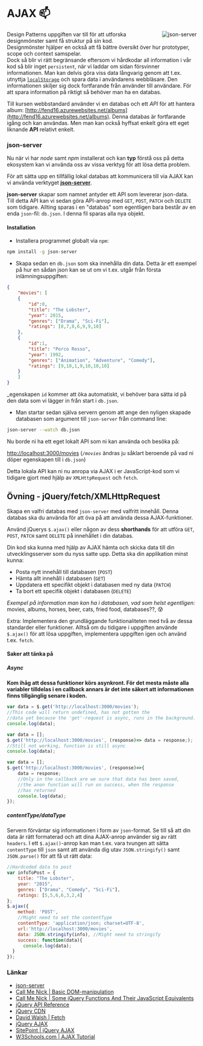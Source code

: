 # AJAX :mailbox:

<img align="right" src="http://i.imgur.com/QRlAg0b.png" alt="json-server">

Design Patterns uppgiften var till för att utforska designmönster samt få struktur på sin kod.<br/>
Designmönster hjälper en också att få bättre översikt över hur prototyper, scope och context samspelar. <br/>Dock så blir vi rätt begränsande eftersom vi hårdkodar all information i vår kod så blir inget `persistent`, när vi laddar om sidan försvinner informationen. Man kan delvis göra viss data långvarig genom att t.ex. utnyttja [`localStorage`](https://www.smashingmagazine.com/2010/10/local-storage-and-how-to-use-it/) och spara data i användarens webbläsare. Den informationen skiljer sig dock fortfarande från använder till användare. För att spara information på riktigt så behöver man ha en databas. 

Till kursen webbstandard använder vi en databas och ett *API* för att hantera album: [http://fend16.azurewebsites.net/albums](http://fend16.azurewebsites.net/albums). Denna databas är fortfarande igång och kan användas. Men man kan också hyffsat enkelt göra ett eget liknande **API** relativt enkelt.

### json-server

Nu när vi har _node_ samt _npm_ installerat och kan **typ** förstå oss på detta ekosystem kan vi använda oss av vissa verktyg för att lösa detta problem.

För att sätta upp en tillfällig lokal databas att kommunicera till via AJAX kan vi använda verktyget **[json-server](https://github.com/typicode/json-server)**.

**json-server** skapar som namnet antyder ett API som levererar json-data. Till detta API kan vi sedan göra API-anrop med `GET`, `POST`, `PATCH` och `DELETE` som tidigare. Allting sparas i en "databas" som egentligen bara består av en enda `json`-fil: `db.json`. I denna fil sparas alla nya objekt.

#### Installation

* Installera programmet globalt via `npm`:

```bash
npm install -g json-server
```


* Skapa sedan en `db.json` som ska innehålla din data. Detta är ett exempel på hur en sådan json kan se ut om vi t.ex. utgår från första inlämningsuppgiften:

```json
{
    "movies": [
    {
        "id":0,
        "title": "The Lobster",
        "year": 2015,
        "genres": ["Drama", "Sci-Fi"],
        "ratings": [8,7,8,6,9,9,10]
    },
    {
        "id":1,
        "title": "Porco Rosso",
        "year": 1992,
        "genres": ["Animation", "Adventure", "Comedy"],
        "ratings": [9,10,1,9,10,10,10]
    }
    ]
}

```
_egenskapen `id` kommer att öka automatiskt, vi behöver bara sätta id på den data som vi lägger in från start i `db.json`.

* Man startar sedan själva servern genom att ange den nyligen skapade databasen som argument till `json-server` från command line:

```bash
json-server --watch db.json
```

Nu borde ni ha ett eget lokalt API som ni kan använda och besöka på:

[http://localhost:3000/movies](http://localhost:3000/movies)
(_`/movies`_ ändras ju såklart beroende på vad ni döper egenskapen till i `db.json`)

Detta lokala API kan ni nu anropa via AJAX i er JavaScript-kod som vi tidigare gjort med hjälp av `XMLHttpRequest` och `fetch`.


## Övning - jQuery/fetch/XMLHttpRequest

Skapa en valfri databas med `json-server` med valfritt innehåll. Denna databas ska du använda för att öva på att använda dessa AJAX-funktioner.

Använd jQuerys `$.ajax()` eller någon av dess __shorthands__ för att utföra `GET`, `POST`, `PATCH` samt `DELETE` på innehållet i din databas.

Din kod ska kunna med hjälp av AJAX hämta och skicka data till din utvecklingsserver som du nyss satte upp. Detta ska din applikation minst kunna:

* Posta nytt innehåll till databasen (`POST`)
* Hämta allt innehåll i databasen (`GET`)
* Uppdatera ett specifikt objekt i databasen med ny data (`PATCH`)
* Ta bort ett specifik objekt i databasen (`DELETE`)

_Exempel på information man kan ha i databasen, vad som helst egentligen:_ movies, albums, horses, beer, cats, fried food, databases??, :cold_sweat:

Extra:
Implementera den grundläggande funktionaliteten med två av dessa standarder eller funktioner. Alltså om du tidigare i uppgiften använde `$.ajax()` för att lösa uppgiften, implementera uppgiften igen och använd t.ex. `fetch`.

#### Saker att tänka på

##### Async

**Kom ihåg att dessa funktioner körs asynkront. För det mesta måste alla variabler tilldelas i en callback annars är det inte säkert att informationen finns tillgänglig senare i koden.**

```js
var data = $.get('http://localhost:3000/movies');
//This code will return undefined, has not gotten the
//data yet because the 'get'-request is async, runs in the background.
console.log(data);
```


```js
var data = [];
$.get('http://localhost:3000/movies', (response)=> data = response;);
//Still not working, function is still async
console.log(data);
```


```js
var data = [];
$.get('http://localhost:3000/movies', (response)=>{ 
    data = response;
    //Only in the callback are we sure that data has been saved,
    //the anon function will run on success, when the response
    //has returned
    console.log(data);
});
```


##### contentType/dataType

Servern förväntar sig informationen i form av `json`-format. Se till så att din data är rätt formaterad och att dina AJAX-anrop använder sig av rätt `headers`. I ett `$.ajax()`-anrop kan man t.ex. vara tvungen att sätta `contentType` till `json` samt att använda dig utav `JSON.stringify()` samt `JSON.parse()` för att få ut rätt data:

```js
//Hardcoded data to post
var infoToPost = {
    title: "The Lobster",
    year: "2015",
    genres: ["Drama", "Comedy", "Sci-Fi"],
    ratings: [5,5,6,6,3,2,4]
};
$.ajax({
    method: 'POST',
    //Might need to set the contentType
    contentType: 'application/json; charset=UTF-8',
    url:'http://localhost:3000/movies',
    data: JSON.stringify(info), //Might need to stringify
    success: function(data){
      console.log(data);
  }
});
```



### Länkar

* [json-server](https://github.com/typicode/json-server)
* [Call Me Nick | Basic DOM-manipulation](http://callmenick.com/post/basics-javascript-dom-manipulation)
* [Call Me Nick | Some jQuery Functions And Their JavaScript Equivalents](http://callmenick.com/post/jquery-functions-javascript-equivalents)
* [jQuery API Reference](http://api.jquery.com/)
* [jQuery CDN](https://code.jquery.com/)
* [David Walsh | Fetch](https://davidwalsh.name/fetch)
* [jQuery AJAX](http://api.jquery.com/jquery.ajax/)
* [SitePoint | jQuery AJAX](https://www.tutorialspoint.com/jquery/jquery-ajax.htm)
* [W3Schools.com | AJAX Tutorial](http://www.w3schools.com/xml/ajax_intro.asp)
